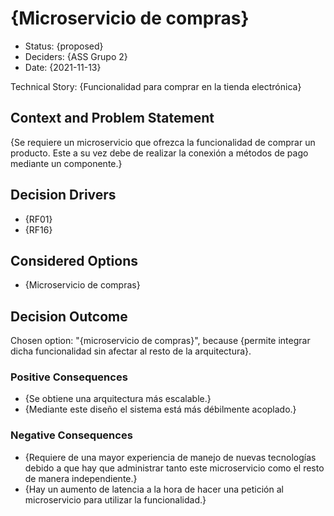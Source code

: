 # {Microservicio de compras}

* Status: {proposed}
* Deciders: {ASS Grupo 2}
* Date: {2021-11-13}

Technical Story: {Funcionalidad para comprar en la tienda electrónica}

## Context and Problem Statement

{Se requiere un microservicio que ofrezca la funcionalidad de comprar un producto. Este a su vez debe de realizar la conexión a métodos de pago mediante un componente.}

## Decision Drivers

* {RF01}
* {RF16}

## Considered Options

* {Microservicio de compras}

## Decision Outcome

Chosen option: "{microservicio de compras}", because {permite integrar dicha funcionalidad sin afectar al resto de la arquitectura}.

### Positive Consequences

* {Se obtiene una arquitectura más escalable.}
* {Mediante este diseño el sistema está más débilmente acoplado.}

### Negative Consequences <!-- optional -->

* {Requiere de una mayor experiencia de manejo de nuevas tecnologías debido a que hay que administrar tanto este microservicio como el resto de manera independiente.}
* {Hay un aumento de latencia a la hora de hacer una petición al microservicio para utilizar la funcionalidad.}

